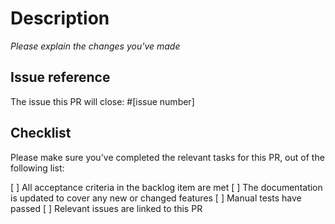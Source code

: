 # Description

_Please explain the changes you've made_

## Issue reference

The issue this PR will close: #[issue number]

## Checklist

Please make sure you've  completed the relevant tasks for this PR, out of the following list:

[ ] All acceptance criteria in the backlog item are met
[ ] The documentation is updated to cover any new or changed features
[ ] Manual tests have passed
[ ] Relevant issues are linked to this PR
